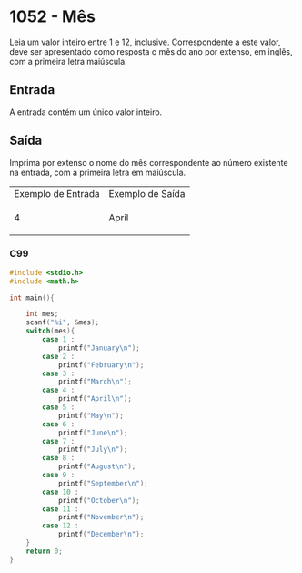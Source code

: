 <html>
  <body style="padding: 10px 0px">
    <div class="header">
      <h1>1052 - Mês</h1>
      <div class="problem">
        <div class="description">
          <p>
            Leia um valor inteiro entre 1 e 12, inclusive. Correspondente a este
            valor, deve ser apresentado como resposta o mês do ano por extenso,
            em inglês, com a primeira letra maiúscula.
          </p>
        </div>
        <h2>Entrada</h2>
        <div class="input">
          <p>A entrada contém um único valor inteiro.</p>
        </div>
        <h2>Saída</h2>
        <div class="output">
          <p>
            Imprima por extenso o nome do mês correspondente ao número existente
            na entrada, com a primeira letra em maiúscula.
          </p>
        </div>
        <div class="both"></div>
        <table>
          <tbody>
            <tr>
              <td>Exemplo de Entrada</td>
              <td>Exemplo de Saída</td>
            </tr>
            <tr>
              <td class="division">
                <p>4</p>
              </td>
              <td>
                <p>April</p>
              </td>
            </tr>
          </tbody>
        </table>
      </div>
    </div>
  </body>
</html>

### C99

```c
#include <stdio.h>
#include <math.h>

int main(){

    int mes;
    scanf("%i", &mes);
    switch(mes){
        case 1 :
            printf("January\n");
        case 2 :
            printf("February\n");
        case 3 :
            printf("March\n");
        case 4 :
            printf("April\n");
        case 5 :
            printf("May\n");
        case 6 :
            printf("June\n");
        case 7 :
            printf("July\n");
        case 8 :
            printf("August\n");
        case 9 :
            printf("September\n");
        case 10 :
            printf("October\n");
        case 11 :
            printf("November\n");
        case 12 :
            printf("December\n");
    }
    return 0;
}
```
